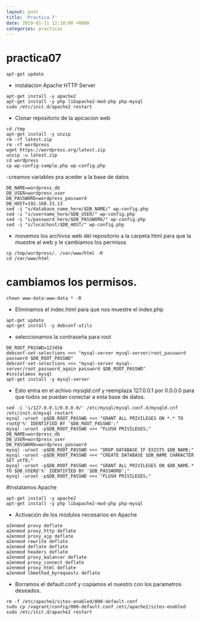 ```yaml
---
layout: post
title: 'Practica 7'
date: 2019-01-11 12:10:00 +0000
categories: practicas
---
```

# practica07

```
apt-get update
```

- instalacion Apache HTTP Server

```
apt-get install -y apache2
apt-get install -y php libapache2-mod-php php-mysql
sudo /etc/init.d/apache2 restart
```

- Clonar repositorio de la apicacion web

```
cd /tmp
apt-get install -y unzip
rm -rf latest.zip
rm -rf wordpress
wget https://wordpress.org/latest.zip
unzip -u latest.zip
cd wordpress
cp wp-config-sample.php wp-config.php
```

-creamos variables pra aceder a la base de datos

```
DB_NAME=wordpress_db
DB_USER=wordpress_user
DB_PASSWORD=wordpress_password
DB_HOST=192.168.33.13
sed -i "s/database_name_here/$DB_NAME/" wp-config.php
sed -i "s/username_here/$DB_USER/" wp-config.php
sed -i "s/password_here/$DB_PASSWORD/" wp-config.php
sed -i "s/localhost/$DB_HOST/" wp-config.php
```

- movemos los archivos web del repositorio a la carpeta html para que la muestre al web y le cambiamos los permisos

```
cp /tmp/wordpress/. /var/www/html -R
cd /var/www/html
```

# cambiamos los permisos.

```
chown www-data:www-data * -R
```

- Eliminamos el index.html para que nos muestre el index.php

```
apt-get update
apt-get install -y debconf-utils
```

- seleccionamos la contraseña para root

```
DB_ROOT_PASSWD=123456
debconf-set-selections <<< "mysql-server mysql-server/root_password password $DB_ROOT_PASSWD"
debconf-set-selections <<< "mysql-server mysql-server/root_password_again password $DB_ROOT_PASSWD"
#instalamos mysql
apt-get install -y mysql-server
```

- Esto entra en el achivo mysqld.cnf y reemplaza 127.0.0.1 por 0.0.0.0 para que todos se puedan conectar a esta base de datos.

```
sed -i 's/127.0.0.1/0.0.0.0/' /etc/mysql/mysql.conf.d/mysqld.cnf
/etc/init.d/mysql restart
mysql -uroot -p$DB_ROOT_PASSWD <<< "GRANT ALL PRIVILEGES ON *.* TO root@'%' IDENTIFIED BY '$DB_ROOT_PASSWD';"
mysql -uroot -p$DB_ROOT_PASSWD <<< "FLUSH PRIVILEGES;"
DB_NAME=wordpress_db
DB_USER=wordpress_user
DB_PASSWORD=wordpress_password
mysql -uroot -p$DB_ROOT_PASSWD <<< "DROP DATABASE IF EXISTS $DB_NAME;"
mysql -uroot -p$DB_ROOT_PASSWD <<< "CREATE DATABASE $DB_NAME CHARACTER SET utf8;"
mysql -uroot -p$DB_ROOT_PASSWD <<< "GRANT ALL PRIVILEGES ON $DB_NAME.* TO $DB_USER@'%' IDENTIFIED BY '$DB_PASSWORD';"
mysql -uroot -p$DB_ROOT_PASSWD <<< "FLUSH PRIVILEGES;" 
```

#Instalamos Apache

```
apt-get install -y apache2
apt-get install -y php libapache2-mod-php php-mysql
```

- Activación de los módulos necesarios en Apache

```
a2enmod proxy deflate
a2enmod proxy_http deflate
a2enmod proxy_ajp deflate
a2enmod rewrite deflate
a2enmod deflate deflate
a2enmod headers deflate
a2enmod proxy_balancer deflate
a2enmod proxy_connect deflate
a2enmod proxy_html deflate
a2enmod lbmethod_byrequests deflate
```

- Borramos el default.conf y copiamos el nuestro con los parametros deseados.

```
rm -f /etc/apache2/sites-enabled/000-default.conf
sudo cp /vagrant/config/000-default.conf /etc/apache2/sites-enabled 
sudo /etc/init.d/apache2 restart
```
